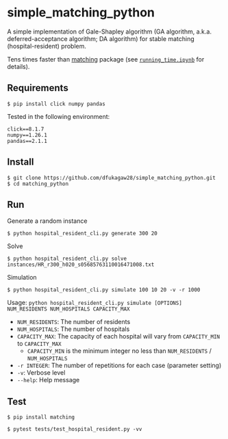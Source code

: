 # simple_matching_python

A simple implementation of Gale-Shapley algorithm (GA algorithm, a.k.a. deferred-acceptance algorithm; DA algorithm) for stable matching (hospital-resident) problem.

Tens times faster than [matching](https://github.com/daffidwilde/matching) package (see [`running_time.ipynb`](./docs/running_time.ipynb) for details).

## Requirements

```
$ pip install click numpy pandas
```

Tested in the following environment:

```
click==8.1.7
numpy==1.26.1
pandas==2.1.1
```

## Install

```
$ git clone https://github.com/dfukagaw28/simple_matching_python.git
$ cd matching_python
```

## Run

Generate a random instance

```
$ python hospital_resident_cli.py generate 300 20
```

Solve

```
$ python hospital_resident_cli.py solve instances/HR_r300_h020_s05685763110016471008.txt
```

Simulation

```
$ python hospital_resident_cli.py simulate 100 10 20 -v -r 1000
```

Usage: `python hospital_resident_cli.py simulate [OPTIONS] NUM_RESIDENTS NUM_HOSPITALS CAPACITY_MAX`

- `NUM_RESIDENTS`: The number of residents
- `NUM_HOSPITALS`: The number of hospitals
- `CAPACITY_MAX`: The capacity of each hospital will vary from `CAPACITY_MIN` to `CAPACITY_MAX`
  - `CAPACITY_MIN` is the minimum integer no less than `NUM_RESIDENTS` / `NUM_HOSPITALS`
- `-r INTEGER`: The number of repetitions for each case (parameter setting)
- `-v`: Verbose level
- `--help`: Help message

## Test

```
$ pip install matching
```

```
$ pytest tests/test_hospital_resident.py -vv
```
